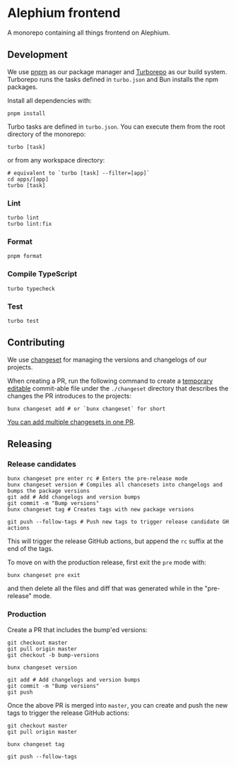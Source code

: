 # Alephium frontend

A monorepo containing all things frontend on Alephium.

## Development

We use [pnpm](https://pnpm.io/) as our package manager and [Turborepo](https://turbo.build/repo) as our build system. Turborepo runs the tasks defined in `turbo.json` and Bun installs the npm packages.

Install all dependencies with:

```shell
pnpm install
```

Turbo tasks are defined in `turbo.json`. You can execute them from the root directory of the monorepo:

```shell
turbo [task]
```

or from any workspace directory:

```shell
# equivalent to `turbo [task] --filter=[app]`
cd apps/[app]
turbo [task]
```

### Lint

```shell
turbo lint
turbo lint:fix
```

### Format

```shell
pnpm format
```

### Compile TypeScript

```shell
turbo typecheck
```

### Test

```shell
turbo test
```

## Contributing

We use [changeset](https://github.com/changesets/changesets) for managing the versions and changelogs of our projects.

When creating a PR, run the following command to create a [temporary](https://github.com/changesets/changesets/blob/main/docs/common-questions.md#changesets-are-automatically-removed) [editable](https://github.com/changesets/changesets/blob/main/docs/common-questions.md#changesets-are-markdown-files-with-yaml-front-matter) commit-able file under the `./changeset` directory that describes the changes the PR introduces to the projects:

```shell
bunx changeset add # or `bunx changeset` for short
```

[You can add multiple changesets in one PR](https://github.com/changesets/changesets/blob/main/docs/adding-a-changeset.md#you-can-add-more-than-one-changeset-to-a-pull-request).

## Releasing

### Release candidates

```shell
bunx changeset pre enter rc # Enters the pre-release mode
bunx changeset version # Compiles all chancesets into changelogs and bumps the package versions
git add # Add changelogs and version bumps
git commit -m "Bump versions"
bunx changeset tag # Creates tags with new package versions

git push --follow-tags # Push new tags to trigger release candidate GH actions
```

This will trigger the release GitHub actions, but append the `rc` suffix at the end of the tags.

To move on with the production release, first exit the `pre` mode with:

```shell
bunx changeset pre exit
```

and then delete all the files and diff that was generated while in the "pre-release" mode.

### Production

Create a PR that includes the bump'ed versions:

```shell
git checkout master
git pull origin master
git checkout -b bump-versions

bunx changeset version

git add # Add changelogs and version bumps
git commit -m "Bump versions"
git push
```

Once the above PR is merged into `master`, you can create and push the new tags to trigger the release GitHub actions:

```shell
git checkout master
git pull origin master

bunx changeset tag

git push --follow-tags
```
